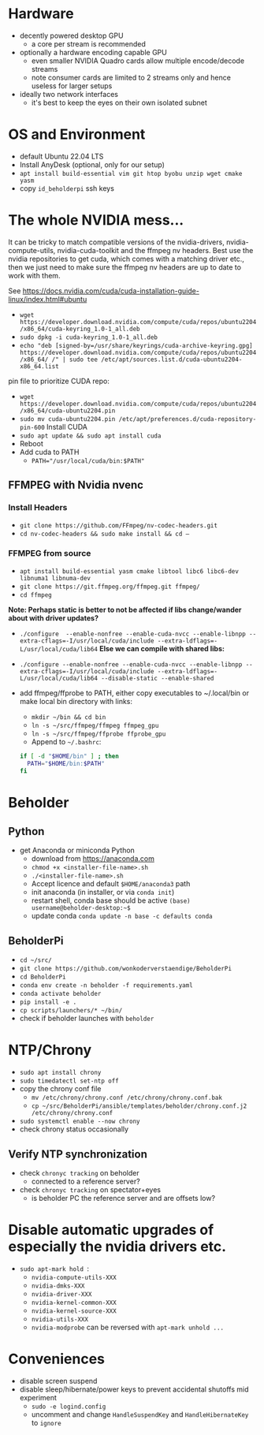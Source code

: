# Hardware
- decently powered desktop GPU
  - a core per stream is recommended
- optionally a hardware encoding capable GPU
  - even smaller NVIDIA Quadro cards allow multiple encode/decode streams
  - note consumer cards are limited to 2 streams only and hence useless for larger setups
- ideally two network interfaces
  - it's best to keep the eyes on their own isolated subnet

# OS and Environment
- default Ubuntu 22.04 LTS
- Install AnyDesk (optional, only for our setup)
- `apt install build-essential vim git htop byobu unzip wget cmake yasm`
- copy `id_beholderpi` ssh keys

# The whole NVIDIA mess...
It can be tricky to match compatible versions of the nvidia-drivers, nvidia-compute-utils, nvidia-cuda-toolkit and the
ffmpeg nv headers. Best use the nvidia repositories to get cuda, which comes with
a matching driver etc., then we just need to make sure the ffmpeg nv headers
are up to date to work with them.

See https://docs.nvidia.com/cuda/cuda-installation-guide-linux/index.html#ubuntu
- `wget https://developer.download.nvidia.com/compute/cuda/repos/ubuntu2204/x86_64/cuda-keyring_1.0-1_all.deb`
- `sudo dpkg -i cuda-keyring_1.0-1_all.deb`
- `echo "deb [signed-by=/usr/share/keyrings/cuda-archive-keyring.gpg] https://developer.download.nvidia.com/compute/cuda/repos/ubuntu2204/x86_64/ /" | sudo tee /etc/apt/sources.list.d/cuda-ubuntu2204-x86_64.list`

pin file to prioritize CUDA repo:
- `wget https://developer.download.nvidia.com/compute/cuda/repos/ubuntu2204/x86_64/cuda-ubuntu2204.pin`
- `sudo mv cuda-ubuntu2204.pin /etc/apt/preferences.d/cuda-repository-pin-600`
Install CUDA
- `sudo apt update && sudo apt install cuda`
- Reboot
- Add cuda to PATH
  - `PATH="/usr/local/cuda/bin:$PATH"`

## FFMPEG with Nvidia nvenc
### Install Headers
- `git clone https://github.com/FFmpeg/nv-codec-headers.git`
- `cd nv-codec-headers && sudo make install && cd –`

### FFMPEG from source
- `apt install build-essential yasm cmake libtool libc6 libc6-dev libnuma1 libnuma-dev`
- `git clone https://git.ffmpeg.org/ffmpeg.git ffmpeg/`
- `cd ffmpeg`

**Note: Perhaps static is better to not be affected if libs change/wander about with driver updates?**
- `./configure  --enable-nonfree --enable-cuda-nvcc --enable-libnpp --extra-cflags=-I/usr/local/cuda/include --extra-ldflags=-L/usr/local/cuda/lib64`
**Else we can compile with shared libs:**
- `./configure --enable-nonfree --enable-cuda-nvcc --enable-libnpp --extra-cflags=-I/usr/local/cuda/include --extra-ldflags=-L/usr/local/cuda/lib64 --disable-static --enable-shared`

- add ffmpeg/ffprobe to PATH, either copy executables to ~/.local/bin or make local bin directory with links:
  - `mkdir ~/bin && cd bin`
  - `ln -s ~/src/ffmpeg/ffmpeg ffmpeg_gpu`
  - `ln -s ~/src/ffmpeg/ffprobe ffprobe_gpu`
  - Append to `~/.bashrc`:
  ```bash
  if [ -d "$HOME/bin" ] ; then
    PATH="$HOME/bin:$PATH"
  fi
  ```

# Beholder
## Python
- get Anaconda or miniconda Python
  - download from https://anaconda.com
  - `chmod +x <installer-file-name>.sh`
  - `./<installer-file-name>.sh`
  - Accept licence and default `$HOME/anaconda3` path
  - init anaconda (in installer, or via `conda init`)
  - restart shell, conda base should be active `(base) username@beholder-desktop:~$ `
  - update conda `conda update -n base -c defaults conda`

## BeholderPi
- `cd ~/src/`
- `git clone https://github.com/wonkoderverstaendige/BeholderPi`
- `cd BeholderPi`
- `conda env create -n beholder -f requirements.yaml`
- `conda activate beholder`
- `pip install -e .`
- `cp scripts/launchers/* ~/bin/`
- check if beholder launches with `beholder`

# NTP/Chrony
- `sudo apt install chrony`
- `sudo timedatectl set-ntp off`
- copy the chrony conf file
  - `mv /etc/chrony/chrony.conf /etc/chrony/chrony.conf.bak` 
  - `cp ~/src/BeholderPi/ansible/templates/beholder/chrony.conf.j2 /etc/chrony/chrony.conf`
- `sudo systemctl enable --now chrony`
- check chrony status occasionally

## Verify NTP synchronization
- check `chronyc tracking` on beholder
  - connected to a reference server?
- check `chronyc tracking` on spectator+eyes
  - is beholder PC the reference server and are offsets low? 

# Disable automatic upgrades of especially the nvidia drivers etc.
- `sudo apt-mark hold `:
  - `nvidia-compute-utils-XXX`
  - `nvidia-dmks-XXX`
  - `nvidia-driver-XXX`
  - `nvidia-kernel-common-XXX`
  - `nvidia-kernel-source-XXX`
  - `nvidia-utils-XXX`
  - `nvidia-modprobe`
can be reversed with `apt-mark unhold ...`

# Conveniences
- disable screen suspend
- disable sleep/hibernate/power keys to prevent accidental shutoffs mid experiment
  - `sudo -e logind.config`
  - uncomment and change `HandleSuspendKey` and  `HandleHibernateKey` to `ignore`
